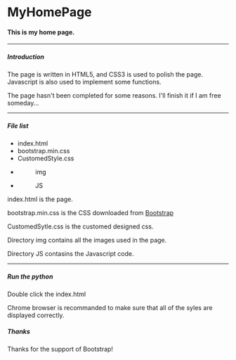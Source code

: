# MyHomePage

#### This is my home page.


---

##### Introduction

The page is written in HTML5, and CSS3 is used to polish the page. Javascript is also used to implement some functions.

The page hasn't been completed for some reasons. I'll finish it if I am free someday...

---
##### File list
- index.html
- bootstrap.min.css
- CustomedStyle.css
- <dir>img   
- <dir>JS    

index.html is the page.  

bootstrap.min.css is the CSS downloaded from [Bootstrap](http://www.bootcss.com/)

CustomedSytle.css is the customed designed css.

Directory img contains all the images used in the page.

Directory JS contasins the Javascript code.

---
##### Run the python
Double click the index.html

Chrome browser is recommanded to make sure that all of the syles are displayed correctly.

##### Thanks
Thanks for the support of Bootstrap!
